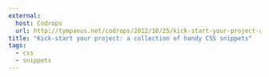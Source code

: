 ```yaml
---
external: 
  host: Codrops
  url: http://tympanus.net/codrops/2012/10/25/kick-start-your-project-a-collection-of-handy-css-snippets/
title: "Kick-start your project: a collection of handy CSS snippets"
tags:
  - css
  - snippets
---
```

